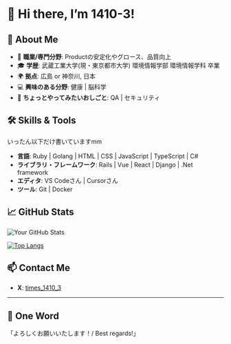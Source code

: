 # 👋 Hi there, I’m 1410-3!

## 🚀 About Me
- 🌟 **職業/専門分野**: Productの安定化やグロース、品質向上
- 🎓 **学歴**: 武蔵工業大学(現・東京都市大学) 環境情報学部 環境情報学科 卒業
- 🌍 **拠点**: 広島 or 神奈川, 日本
- 💻 **興味のある分野**: 健康 | 脳科学
- 💪 **ちょっとやってみたいおしごと**: QA | セキュリティ

## 🛠️ Skills & Tools
いったん以下だけ書いていますmm
- **言語**: Ruby | Golang | HTML | CSS | JavaScript | TypeScript | C#
- **ライブラリ・フレームワーク**: Rails | Vue | React | Django | .Net framework
- **エディタ**: VS Codeさん | Cursorさん
- **ツール**: Git | Docker 

## 📈 GitHub Stats
![Your GitHub Stats](https://github-readme-stats.vercel.app/api?username=1410-3&show_icons=true&theme=radical)

[![Top Langs](https://github-readme-stats.vercel.app/api/top-langs/?username=1410-3&layout=compact&theme=radical)](https://github.com/anuraghazra/github-readme-stats)

## 📫 Contact Me
- **X**: [times_1410_3](https://x.com/times_1410_3)

---

## 💬 One Word
「よろしくお願いいたします！/ Best regards!」
